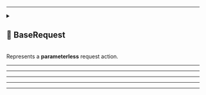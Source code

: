 
---

<details>
  <summary>
    <h2>🧩 BaseRequest</h2>
    <br> Represents a <b>parameterless</b> request action.
  </summary>

<br>

```csharp
public class BaseRequest : IRequest
```

---

### 🔑 Properties

#### `Required`

```csharp
public bool Required { get; }
```

- **Description:** Indicates whether the request must be handled.

---

### 🏹 Methods

#### `Invoke()`

```csharp
public void Invoke();
```

- **Description:** Executes the request.

#### `Consume()`

```csharp
public bool Consume();
```

- **Description:** Attempts to consume the request.
- **Returns:** `true` if successfully consumed; otherwise `false`.

</details>

---


---



---


---


---